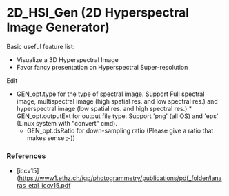 # 2D_HSI_Gen (2D Hyperspectral Image Generator)

Basic useful feature list:

 * Visualize a 3D Hyperspectral Image
  * Favor fancy presentation on Hyperspectral Super-resolution

  Edit
   * GEN_opt.type for the type of spectral image. Support Full spectral image, multispectral image (high spatial res. and low spectral res.) and hyperspectral image (low spatial res. and high spectral res.)
    * GEN_opt.outputExt for output file type. Support 'png' (all OS) and 'eps' (Linux system with "convert" cmd).
     * GEN_opt.dsRatio for down-sampling ratio (Please give a ratio that makes sense ;-))

### References

 * [iccv15](https://www1.ethz.ch/igp/photogrammetry/publications/pdf_folder/lanaras_etal_iccv15.pdf

